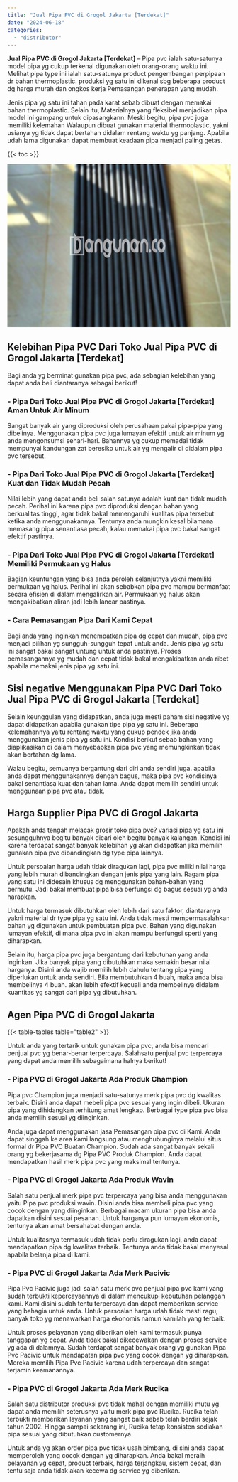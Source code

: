 ```yaml
---
title: "Jual Pipa PVC di Grogol Jakarta [Terdekat]"
date: "2024-06-18"
categories: 
  - "distributor"
---
```


**Jual Pipa PVC di Grogol Jakarta \[Terdekat\]** – Pipa pvc ialah satu-satunya model pipa yg cukup terkenal digunakan oleh orang-orang waktu ini. Melihat pipa type ini ialah satu-satunya product pengembangan perpipaan dr bahan thermoplastic. produksi yg satu ini dikenal sbg beberapa product dg harga murah dan ongkos kerja Pemasangan penerapan yang mudah.

Jenis pipa yg satu ini tahan pada karat sebab dibuat dengan memakai bahan thermoplastic. Selain itu, Materialnya yang fleksibel menjadikan pipa model ini gampang untuk dipasangkann. Meski begitu, pipa pvc juga memiliki kelemahan Walaupun dibuat gunakan material thermoplastic, yakni usianya yg tidak dapat bertahan didalam rentang waktu yg panjang. Apabila udah lama digunakan dapat membuat keadaan pipa menjadi paling getas.

{{< toc >}}

![Jual Pipa PVC di Grogol Jakarta [Terdekat]](/images/jaul-pipa-pvc-31.png)

## Kelebihan Pipa PVC Dari Toko Jual Pipa PVC di Grogol Jakarta \[Terdekat\]

Bagi anda yg berminat gunakan pipa pvc, ada sebagian kelebihan yang dapat anda beli diantaranya sebagai berikut!

### \- Pipa Dari Toko Jual Pipa PVC di Grogol Jakarta \[Terdekat\] Aman Untuk Air Minum

Sangat banyak air yang diproduksi oleh perusahaan pakai pipa-pipa yang dibelinya. Menggunakan pipa pvc juga lumayan efektif untuk air minum yg anda mengonsumsi sehari-hari. Bahannya yg cukup memadai tidak mempunyai kandungan zat beresiko untuk air yg mengalir di didalam pipa pvc tersebut.

### \- Pipa Dari Toko Jual Pipa PVC di Grogol Jakarta \[Terdekat\] Kuat dan Tidak Mudah Pecah

Nilai lebih yang dapat anda beli salah satunya adalah kuat dan tidak mudah pecah. Perihal ini karena pipa pvc diproduksi dengan bahan yang berkualitas tinggi, agar tidak bakal memengaruhi kualitas pipa tersebut ketika anda menggunakannya. Tentunya anda mungkin kesal bilamana memasang pipa senantiasa pecah, kalau memakai pipa pvc bakal sangat efektif pastinya.

### \- Pipa Dari Toko Jual Pipa PVC di Grogol Jakarta \[Terdekat\] Memiliki Permukaan yg Halus

Bagian keuntungan yang bisa anda peroleh selanjutnya yakni memiliki permukaan yg halus. Perihal ini akan sebabkan pipa pvc mampu bermanfaat secara efisien di dalam mengalirkan air. Permukaan yg halus akan mengakibatkan aliran jadi lebih lancar pastinya.

### \- Cara Pemasangan Pipa Dari Kami Cepat

Bagi anda yang inginkan menempatkan pipa dg cepat dan mudah, pipa pvc menjadi pilihan yg sungguh-sungguh tepat untuk anda. Jenis pipa yg satu ini sangat bakal sangat untung untuk anda pastinya. Proses pemasangannya yg mudah dan cepat tidak bakal mengakibatkan anda ribet apabila memakai jenis pipa yg satu ini.

## Sisi negative Menggunakan Pipa PVC Dari Toko Jual Pipa PVC di Grogol Jakarta \[Terdekat\]

Selain keunggulan yang didapatkan, anda juga mesti paham sisi negative yg dapat didapatkan apabila gunakan tipe pipa yg satu ini. Beberapa kelemahannya yaitu rentang waktu yang cukup pendek jika anda menggunakan jenis pipa yg satu ini. Kondisi berikut sebab bahan yang diaplikasikan di dalam menyebabkan pipa pvc yang memungkinkan tidak akan bertahan dg lama.

Walau begitu, semuanya bergantung dari diri anda sendiri juga. apabila anda dapat menggunakannya dengan bagus, maka pipa pvc kondisinya bakal senantiasa kuat dan tahan lama. Anda dapat memilih sendiri untuk menggunaan pipa pvc atau tidak.

## Harga Supplier Pipa PVC di Grogol Jakarta

Apakah anda tengah melacak grosir toko pipa pvc? variasi pipa yg satu ini sesungguhnya begitu banyak dicari oleh begitu banyak kalangan. Kondisi ini karena terdapat sangat banyak kelebihan yg akan didapatkan jika memilih gunakan pipa pvc dibandingkan dg type pipa lainnya.

Untuk persoalan harga udah tidak diragukan lagi, pipa pvc miliki nilai harga yang lebih murah dibandingkan dengan jenis pipa yang lain. Ragam pipa yang satu ini didesain khusus dg menggunakan bahan-bahan yang bermutu. Jadi bakal membuat pipa bisa berfungsi dg bagus sesuai yg anda harapkan.

Untuk harga termasuk dibutuhkan oleh lebih dari satu faktor, diantaranya yakni material dr type pipa yg satu ini. Anda tidak mesti mempermasalahkan bahan yg digunakan untuk pembuatan pipa pvc. Bahan yang digunakan lumayan efektif, di mana pipa pvc ini akan mampu berfungsi sperti yang diharapkan.

Selain itu, harga pipa pvc juga bergantung dari kebutuhan yang anda inginkan. Jika banyak pipa yang dibutuhkan maka semakin besar nilai harganya. Disini anda wajib memilih lebih dahulu tentang pipa yang diperlukan untuk anda sendiri. Bila membutuhkan 4 buah, maka anda bisa membelinya 4 buah. akan lebih efektif kecuali anda membelinya didalam kuantitas yg sangat dari pipa yg dibutuhkan.

## Agen Pipa PVC di Grogol Jakarta

{{< table-tables table="table2" >}}

Untuk anda yang tertarik untuk gunakan pipa pvc, anda bisa mencari penjual pvc yg benar-benar terpercaya. Salahsatu penjual pvc terpercaya yang dapat anda memilih sebagaimana halnya berikut!

### \- Pipa PVC di Grogol Jakarta Ada Produk Champion

Pipa pvc Champion juga menjadi satu-satunya merk pipa pvc dg kwalitas terbaik. Disini anda dapat mebeli pipa pvc sesuai yang ingin dibeli. Ukuran pipa yang dihidangkan terhitung amat lengkap. Berbagai type pipa pvc bisa anda memilih sesuai yg diinginkan.

Anda juga dapat menggunakan jasa Pemasangan pipa pvc di Kami. Anda dapat singgah ke area kami langsung atau menghubunginya melalui situs formal dr Pipa PVC Buatan Champion. Sudah ada sangat banyak sekali orang yg bekerjasama dg Pipa PVC Produk Champion. Anda dapat mendapatkan hasil merk pipa pvc yang maksimal tentunya.

### \- Pipa PVC di Grogol Jakarta Ada Produk Wavin

Salah satu penjual merk pipa pvc terpercaya yang bisa anda menggunakan yaitu Pipa pvc produksi wavin. Disini anda bisa membeli pipa pvc yang cocok dengan yang diinginkan. Berbagai macam ukuran pipa bisa anda dapatkan disini sesuai pesanan. Untuk harganya pun lumayan ekonomis, tentunya akan amat bersahabat dengan anda.

Untuk kualitasnya termasuk udah tidak perlu diragukan lagi, anda dapat mendapatkan pipa dg kwalitas terbaik. Tentunya anda tidak bakal menyesal apabila belanja pipa di kami.

### \- Pipa PVC di Grogol Jakarta Ada Merk Pacivic

Pipa Pvc Pacivic juga jadi salah satu merk pvc penjual pipa pvc kami yang sudah terbukti kepercayaannya di dalam mencukupi kebutuhan pelanggan kami. Kami disini sudah tentu terpercaya dan dapat memberikan service yang bahagia untuk anda. Untuk persoalan harga udah tidak mesti ragu, banyak toko yg menawarkan harga ekonomis namun kamilah yang terbaik.

Untuk proses pelayanan yang diberikan oleh kami termasuk punya tanggapan yg cepat. Anda tidak bakal dikecewakan dengan proses service yg ada di dalamnya. Sudah terdapat sangat banyak orang yg gunakan Pipa Pvc Pacivic untuk mendapatan pipa pvc yang cocok dengan yg diharapkan. Mereka memilih Pipa Pvc Pacivic karena udah terpercaya dan sangat terjamin keamanannya.

### \- Pipa PVC di Grogol Jakarta Ada Merk Rucika

Salah satu distributor produksi pvc tidak mahal dengan memiliki mutu yg dapat anda memilih seterusnya yaitu merk pipa pvc Rucika. Rucika telah terbukti memberikan layanan yang sangat baik sebab telah berdiri sejak tahun 2002. Hingga sampai sekarang ini, Rucika tetap konsisten sediakan pipa sesuai yang dibutuhkan customernya.

Untuk anda yg akan order pipa pvc tidak usah bimbang, di sini anda dapat memperoleh yang cocok dengan yg diharapkan. Anda bakal meraih pelayanan yg cepat, product terbaik, harga terjangkau, sistem cepat, dan tentu saja anda tidak akan kecewa dg service yg diberikan.
